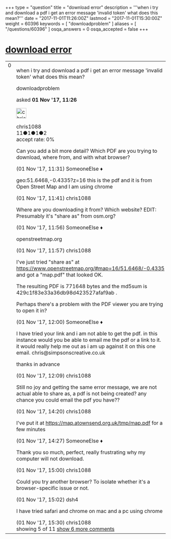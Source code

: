 +++
type = "question"
title = "download error"
description = '''when i try and download a pdf i get an error message &#x27;invalid token&#x27; what does this mean?'''
date = "2017-11-01T11:26:00Z"
lastmod = "2017-11-01T15:30:00Z"
weight = 60396
keywords = [ "downloadproblem" ]
aliases = [ "/questions/60396" ]
osqa_answers = 0
osqa_accepted = false
+++

<div class="headNormal">

# [download error](/questions/60396/download-error)

</div>

<div id="main-body">

<div id="askform">

<table id="question-table" style="width:100%;">
<colgroup>
<col style="width: 50%" />
<col style="width: 50%" />
</colgroup>
<tbody>
<tr>
<td style="width: 30px; vertical-align: top"><div class="vote-buttons">
<span id="post-60396-upvote" class="ajax-command post-vote up" rel="nofollow" title="I like this post (click again to cancel)"> </span>
<div id="post-60396-score" class="post-score" title="current number of votes">
0
</div>
<span id="post-60396-downvote" class="ajax-command post-vote down" rel="nofollow" title="I dont like this post (click again to cancel)"> </span> <span id="favorite-mark" class="ajax-command favorite-mark" rel="nofollow" title="mark/unmark this question as favorite (click again to cancel)"> </span>
<div id="favorite-count" class="favorite-count">
&#10;</div>
</div></td>
<td><div id="item-right">
<div class="question-body">
<p>when i try and download a pdf i get an error message 'invalid token' what does this mean?</p>
</div>
<div id="question-tags" class="tags-container tags">
<span class="post-tag tag-link-downloadproblem" rel="tag" title="see questions tagged &#39;downloadproblem&#39;">downloadproblem</span>
</div>
<div id="question-controls" class="post-controls">
&#10;</div>
<div class="post-update-info-container">
<div class="post-update-info post-update-info-user">
<p>asked <strong>01 Nov '17, 11:26</strong></p>
<img src="https://secure.gravatar.com/avatar/1c0c9286706b145980e87123855ac485?s=32&amp;d=identicon&amp;r=g" class="gravatar" width="32" height="32" alt="chris1088&#39;s gravatar image" />
<p><span>chris1088</span><br />
<span class="score" title="11 reputation points">11</span><span title="1 badges"><span class="badge1">●</span><span class="badgecount">1</span></span><span title="1 badges"><span class="silver">●</span><span class="badgecount">1</span></span><span title="2 badges"><span class="bronze">●</span><span class="badgecount">2</span></span><br />
<span class="accept_rate" title="Rate of the user&#39;s accepted answers">accept rate:</span> <span title="chris1088 has no accepted answers">0%</span></p>
</div>
</div>
<div id="comments-container-60396" class="comments-container">
<span id="60397"></span>
<div id="comment-60397" class="comment">
<div id="post-60397-score" class="comment-score">
&#10;</div>
<div class="comment-text">
<p>Can you add a bit more detail? Which PDF are you trying to download, where from, and with what browser?</p>
</div>
<div id="comment-60397-info" class="comment-info">
<span class="comment-age">(01 Nov '17, 11:31)</span> <span class="comment-user userinfo">SomeoneElse ♦</span>
</div>
</div>
<span id="60398"></span>
<div id="comment-60398" class="comment">
<div id="post-60398-score" class="comment-score">
&#10;</div>
<div class="comment-text">
<p>geo:51.6468,-0.4335?z=16 this is the pdf and it is from Open Street Map and I am using chrome</p>
</div>
<div id="comment-60398-info" class="comment-info">
<span class="comment-age">(01 Nov '17, 11:41)</span> <span class="comment-user userinfo">chris1088</span>
</div>
</div>
<span id="60399"></span>
<div id="comment-60399" class="comment">
<div id="post-60399-score" class="comment-score">
&#10;</div>
<div class="comment-text">
<p>Where are you downloading it from? Which website? EDIT: Presumably it's "share as" from osm.org?</p>
</div>
<div id="comment-60399-info" class="comment-info">
<span class="comment-age">(01 Nov '17, 11:56)</span> <span class="comment-user userinfo">SomeoneElse ♦</span>
</div>
</div>
<span id="60400"></span>
<div id="comment-60400" class="comment">
<div id="post-60400-score" class="comment-score">
&#10;</div>
<div class="comment-text">
<p>openstreetmap.org</p>
</div>
<div id="comment-60400-info" class="comment-info">
<span class="comment-age">(01 Nov '17, 11:57)</span> <span class="comment-user userinfo">chris1088</span>
</div>
</div>
<span id="60401"></span>
<div id="comment-60401" class="comment">
<div id="post-60401-score" class="comment-score">
&#10;</div>
<div class="comment-text">
<p>I've just tried "share as" at <a href="https://www.openstreetmap.org/#map=16/51.6468/-0.4335">https://www.openstreetmap.org/#map=16/51.6468/-0.4335</a> and got a "map.pdf" that looked OK.</p>
<p>The resulting PDF is 771648 bytes and the md5sum is 429c1f83e33a36db98d423527afaf9ab .</p>
<p>Perhaps there's a problem with the PDF viewer you are trying to open it in?</p>
</div>
<div id="comment-60401-info" class="comment-info">
<span class="comment-age">(01 Nov '17, 12:00)</span> <span class="comment-user userinfo">SomeoneElse ♦</span>
</div>
</div>
<span id="60402"></span>
<div id="comment-60402" class="comment not_top_scorer">
<div id="post-60402-score" class="comment-score">
&#10;</div>
<div class="comment-text">
<p>I have tried your link and i am not able to get the pdf. in this instance would you be able to email me the pdf or a link to it. it would really help me out as i am up against it on this one email. chris@simpsonscreative.co.uk</p>
<p>thanks in advance</p>
</div>
<div id="comment-60402-info" class="comment-info">
<span class="comment-age">(01 Nov '17, 12:09)</span> <span class="comment-user userinfo">chris1088</span>
</div>
</div>
<span id="60404"></span>
<div id="comment-60404" class="comment not_top_scorer">
<div id="post-60404-score" class="comment-score">
&#10;</div>
<div class="comment-text">
<p>Still no joy and getting the same error message, we are not actual able to share as, a pdf is not being created? any chance you could email the pdf you have??</p>
</div>
<div id="comment-60404-info" class="comment-info">
<span class="comment-age">(01 Nov '17, 14:20)</span> <span class="comment-user userinfo">chris1088</span>
</div>
</div>
<span id="60405"></span>
<div id="comment-60405" class="comment not_top_scorer">
<div id="post-60405-score" class="comment-score">
&#10;</div>
<div class="comment-text">
<p>I've put it at <a href="https://map.atownsend.org.uk/tmp/map.pdf">https://map.atownsend.org.uk/tmp/map.pdf</a> for a few minutes</p>
</div>
<div id="comment-60405-info" class="comment-info">
<span class="comment-age">(01 Nov '17, 14:27)</span> <span class="comment-user userinfo">SomeoneElse ♦</span>
</div>
</div>
<span id="60408"></span>
<div id="comment-60408" class="comment not_top_scorer">
<div id="post-60408-score" class="comment-score">
&#10;</div>
<div class="comment-text">
<p>Thank you so much, perfect, really frustrating why my computer will not download.</p>
</div>
<div id="comment-60408-info" class="comment-info">
<span class="comment-age">(01 Nov '17, 15:00)</span> <span class="comment-user userinfo">chris1088</span>
</div>
</div>
<span id="60409"></span>
<div id="comment-60409" class="comment not_top_scorer">
<div id="post-60409-score" class="comment-score">
&#10;</div>
<div class="comment-text">
<p>Could you try another browser? To isolate whether it's a browser-specific issue or not.</p>
</div>
<div id="comment-60409-info" class="comment-info">
<span class="comment-age">(01 Nov '17, 15:02)</span> <span class="comment-user userinfo">dsh4</span>
</div>
</div>
<span id="60411"></span>
<div id="comment-60411" class="comment not_top_scorer">
<div id="post-60411-score" class="comment-score">
&#10;</div>
<div class="comment-text">
<p>I have tried safari and chrome on mac and a pc using chrome</p>
</div>
<div id="comment-60411-info" class="comment-info">
<span class="comment-age">(01 Nov '17, 15:30)</span> <span class="comment-user userinfo">chris1088</span>
</div>
</div>
</div>
<div id="comment-tools-60396" class="comment-tools">
<span class="comments-showing"> showing 5 of 11 </span> <a href="#" class="show-all-comments-link">show 6 more comments</a>
</div>
<div class="clear">
&#10;</div>
<div id="comment-60396-form-container" class="comment-form-container">
&#10;</div>
<div class="clear">
&#10;</div>
</div></td>
</tr>
</tbody>
</table>

</div>

</div>

